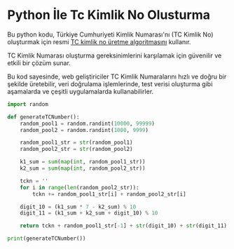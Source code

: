 # Python İle Tc Kimlik No Olusturma

Bu python kodu, Türkiye Cumhuriyeti Kimlik Numarası'nı (TC Kimlik No) oluşturmak için resmi [TC kimlik no üretme algoritmasını](https://tc-no.com/tc-kimlik-numarasi-algoritmasi/) kullanır.

TC Kimlik Numarası oluşturma gereksinimlerini karşılamak için güvenilir ve etkili bir çözüm sunar.

Bu kod sayesinde, web geliştiriciler TC Kimlik Numaralarını hızlı ve doğru bir şekilde üretebilir, veri doğrulama işlemlerinde, test verisi oluşturma gibi aşamalarda ve çeşitli uygulamalarda kullanabilirler.


```python {linenos=true}
import random

def generateTCNumber():
    random_pool1 = random.randint(10000, 99999)
    random_pool2 = random.randint(1000, 9999)

    random_pool1_str = str(random_pool1)
    random_pool2_str = str(random_pool2)

    k1_sum = sum(map(int, random_pool1_str))
    k2_sum = sum(map(int, random_pool2_str))

    tckn = ''
    for i in range(len(random_pool2_str)):
        tckn += random_pool1_str[i] + random_pool2_str[i]

    digit_10 = (k1_sum * 7 - k2_sum) % 10
    digit_11 = (k1_sum + k2_sum + digit_10) % 10

    return tckn + random_pool1_str[-1] + str(digit_10) + str(digit_11)

print(generateTCNumber())

```

